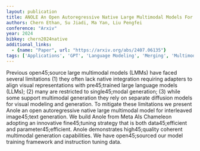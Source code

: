 ```yaml
---
layout: publication
title: ANOLE An Open Autoregressive Native Large Multimodal Models For Interleaved Image45;text Generation
authors: Chern Ethan, Su Jiadi, Ma Yan, Liu Pengfei
conference: "Arxiv"
year: 2024
bibkey: chern2024native
additional_links:
  - {name: "Paper", url: "https://arxiv.org/abs/2407.06135"}
tags: ['Applications', 'GPT', 'Language Modeling', 'Merging', 'Multimodal Models', 'Pretraining Methods', 'Reinforcement Learning', 'Tools', 'Training Techniques']
---
```

Previous open45;source large multimodal models (LMMs) have faced several limitations (1) they often lack native integration requiring adapters to align visual representations with pre45;trained large language models (LLMs); (2) many are restricted to single45;modal generation; (3) while some support multimodal generation they rely on separate diffusion models for visual modeling and generation. To mitigate these limitations we present Anole an open autoregressive native large multimodal model for interleaved image45;text generation. We build Anole from Meta AIs Chameleon adopting an innovative fine45;tuning strategy that is both data45;efficient and parameter45;efficient. Anole demonstrates high45;quality coherent multimodal generation capabilities. We have open45;sourced our model training framework and instruction tuning data.
